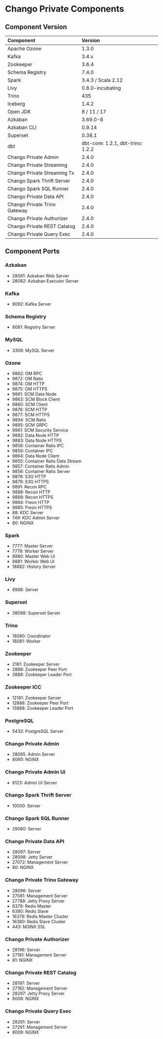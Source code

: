 # Chango Private Components


## Component Version


| Component                    | Version                           | 
|:-----------------------------|:----------------------------------| 
| Apache Ozone                 | 1.3.0                             | 
| Kafka                        | 3.4.x                             | 
| Zookeeper                    | 3.6.4                             | 
| Schema Registry              | 7.4.0                             | 
| Spark                        | 3.4.3 / Scala 2.12                | 
| Livy                         | 0.8.0-incubating                | 
| Trino                        | 435                               | 
| Iceberg                      | 1.4.2                             | 
| Open JDK                     | 8 / 11 / 17                       | 
| Azkaban                      | 3.69.0-8                          | 
| Azkaban CLI                  | 0.9.14                            |
| Superset                     | 0.38.1                            | 
| dbt                          | dbt-core: 1.2.1, dbt-trino: 1.2.2 |
| Chango Private Admin         | 2.4.0                             | 
| Chango Private Streaming     | 2.4.0                             | 
| Chango Private Streaming Tx  | 2.4.0                             | 
| Chango Spark Thrift Server   | 2.4.0                             | 
| Chango Spark SQL Runner      | 2.4.0                             | 
| Chango Private Data API      | 2.4.0                             | 
| Chango Private Trino Gateway | 2.4.0                             | 
| Chango Private Authorizer    | 2.4.0                             | 
| Chango Private REST Catalog  | 2.4.0                             |
| Chango Private Query Exec    | 2.4.0                             |

## Component Ports

### Azkaban
- 28081: Azkaban Web Server
- 28082: Azkaban Executor Server

### Kafka
- 9092: Kafka Server

### Schema Registry
- 8081: Registry Server

### MySQL
- 3306: MySQL Server

### Ozone
- 9862: OM RPC
- 9872: OM Ratis
- 9874: OM HTTP
- 9875: OM HTTPS
- 9861: SCM Data Node
- 9863: SCM Block Client
- 9860: SCM Client
- 9876: SCM HTTP
- 9877: SCM HTTPS
- 9894: SCM Ratis
- 9895: SCM GRPC
- 9961: SCM Security Service
- 9882: Data Node HTTP
- 9883: Data Node HTTPS
- 9858: Container Ratis IPC
- 9859: Container IPC
- 9864: Data Node Client
- 9855: Container Ratis Data Stream
- 9857: Container Ratis Admin
- 9856: Container Ratis Server
- 9878: S3G HTTP
- 9879: S3G HTTPS
- 9891: Recon RPC
- 9888: Recon HTTP
- 9889: Recon HTTPS
- 9884: Freon HTTP
- 9885: Freon HTTPS
- 88: KDC Server
- 749: KDC Admin Server
- 80: NGINX

### Spark
- 7777: Master Server
- 7778: Worker Server
- 8880: Master Web UI
- 8881: Worker Web UI
- 18882: History Server

### Livy
- 8998: Server

### Superset
- 38088: Superset Server

### Trino
- 18080: Coordinator 
- 18081: Worker

### Zookeeper
- 2181: Zookeeper Server 
- 2888: Zookeeper Peer Port 
- 3888: Zookeeper Leader Port

### Zookeeper ICC
- 12181: Zookeeper Server
- 12888: Zookeeper Peer Port
- 13888: Zookeeper Leader Port

### PostgreSQL
- 5432: PostgreSQL Server

### Chango Private Admin
- 28095: Admin Server 
- 8080: NGINX

### Chango Private Admin UI
- 8123: Admin UI Server

### Chango Spark Thrift Server
- 10000: Server

### Chango Spark SQL Runner
- 29080: Server

### Chango Private Data API
- 28097: Server 
- 28098: Jetty Server 
- 27072: Management Server 
- 80: NGINX

### Chango Private Trino Gateway
- 28096: Server 
- 27081: Management Server 
- 27788: Jetty Proxy Server 
- 6379: Redis Master
- 6380: Redis Slave
- 16379: Redis Master Cluster
- 16380: Redis Slave Cluster
- 443: NGINX SSL

### Chango Private Authorizer
- 28196: Server 
- 27181: Management Server 
- 81: NGINX

### Chango Private REST Catalog
- 28197: Server 
- 27182: Management Server 
- 28297: Jetty Proxy Server 
- 8008: NGINX

### Chango Private Query Exec
- 28291: Server
- 27291: Management Server
- 8009: NGINX



